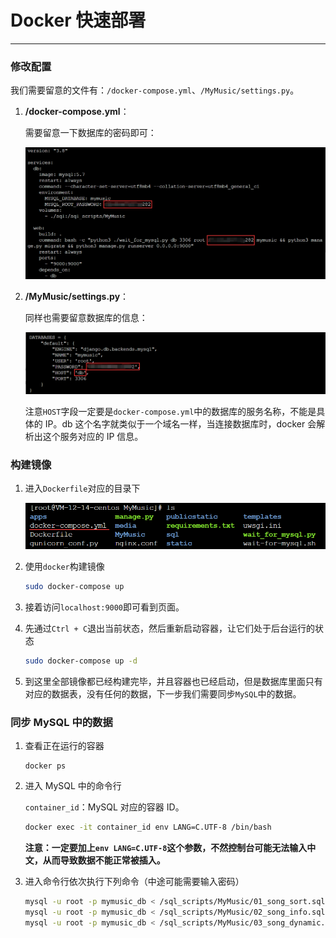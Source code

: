 # Docker 快速部署

---

### 修改配置

我们需要留意的文件有：`/docker-compose.yml`、`/MyMusic/settings.py`。

1. **/docker-compose.yml**：

   需要留意一下数据库的密码即可：

   ![](md-images/mysql-pass.png)

2. **/MyMusic/settings.py**：

   同样也需要留意数据库的信息：

   ![](md-images/django-settings.png)

   注意`HOST`字段一定要是`docker-compose.yml`中的数据库的服务名称，不能是具体的 IP。db 这个名字就类似于一个域名一样，当连接数据库时，docker 会解析出这个服务对应的 IP 信息。

### 构建镜像

1. 进入`Dockerfile`对应的目录下

   ![](md-images/dir.png)

2. 使用`docker`构建镜像

   ```bash
   sudo docker-compose up
   ```

3. 接着访问`localhost:9000`即可看到页面。

4. 先通过`Ctrl + C`退出当前状态，然后重新启动容器，让它们处于后台运行的状态

   ```bash
   sudo docker-compose up -d
   ```

5. 到这里全部镜像都已经构建完毕，并且容器也已经启动，但是数据库里面只有对应的数据表，没有任何的数据，下一步我们需要同步`MySQL`中的数据。

### 同步 MySQL 中的数据

1. 查看正在运行的容器

   ```ba
   docker ps
   ```

2. 进入 MySQL 中的命令行

   `container_id`：MySQL 对应的容器 ID。

   ```bash
   docker exec -it container_id env LANG=C.UTF-8 /bin/bash
   ```

   **注意：一定要加上`env LANG=C.UTF-8`这个参数，不然控制台可能无法输入中文，从而导致数据不能正常被插入。**

3. 进入命令行依次执行下列命令（中途可能需要输入密码）

   ```bash
   mysql -u root -p mymusic_db < /sql_scripts/MyMusic/01_song_sort.sql
   mysql -u root -p mymusic_db < /sql_scripts/MyMusic/02_song_info.sql
   mysql -u root -p mymusic_db < /sql_scripts/MyMusic/03_song_dynamic.sql
   ```



